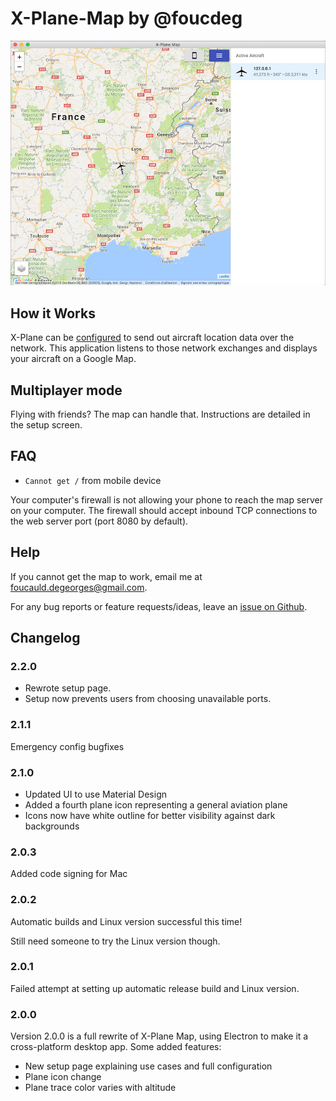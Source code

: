 # X-Plane-Map by @foucdeg

![](./screenshot.png)

## How it Works

X-Plane can be [configured](./XPlaneConfig.md) to send out aircraft location data over the network.
This application listens to those network exchanges and displays your aircraft on a Google Map.

## Multiplayer mode

Flying with friends? The map can handle that. Instructions are detailed in the setup screen.

## FAQ

- `Cannot get /` from mobile device

Your computer's firewall is not allowing your phone to reach the map server on your computer.
The firewall should accept inbound TCP connections to the web server port (port 8080 by default).

## Help

If you cannot get the map to work, email me at foucauld.degeorges@gmail.com.

For any bug reports or feature requests/ideas, leave an [issue on Github](https://github.com/foucdeg/x-plane-map-electron/issues).

## Changelog

### 2.2.0

- Rewrote setup page.
- Setup now prevents users from choosing unavailable ports.

### 2.1.1

Emergency config bugfixes

### 2.1.0

- Updated UI to use Material Design
- Added a fourth plane icon representing a general aviation plane
- Icons now have white outline for better visibility against dark backgrounds

### 2.0.3

Added code signing for Mac

### 2.0.2

Automatic builds and Linux version successful this time!

Still need someone to try the Linux version though.

### 2.0.1

Failed attempt at setting up automatic release build and Linux version.

### 2.0.0

Version 2.0.0 is a full rewrite of X-Plane Map, using Electron to make it a cross-platform desktop app.
Some added features:

 - New setup page explaining use cases and full configuration
 - Plane icon change
 - Plane trace color varies with altitude
